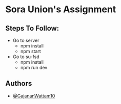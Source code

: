 
# Sora Union's Assignment
Steps To Follow:
- 
- Go to server
    - npm install
    - npm start
- Go to su-fsd
    - npm install
    - npm run dev




## Authors

- [@GajananWattam10](https://twitter.com/GajananWattam10)

